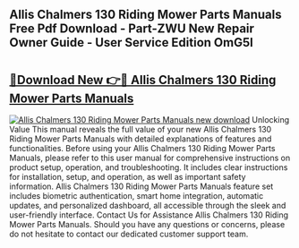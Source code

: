 ## Allis Chalmers 130 Riding Mower Parts Manuals Free Pdf Download - Part-ZWU New Repair Owner Guide - User Service Edition OmG5l

# <h2><a href="http://bc46480.oget.top/?id=Allis+Chalmers+130+Riding+Mower+Parts+Manuals">🔗Download New 👉🔴 Allis Chalmers 130 Riding Mower Parts Manuals</a></h2>

[![Allis Chalmers 130 Riding Mower Parts Manuals new download](https://i.imgur.com/5g1atiW.png)](http://bc46480.oget.top/?id=Allis+Chalmers+130+Riding+Mower+Parts+Manuals)
Unlocking Value This manual reveals the full value of your new Allis Chalmers 130 Riding Mower Parts Manuals with detailed explanations of features and functionalities. Before using your Allis Chalmers 130 Riding Mower Parts Manuals, please refer to this user manual for comprehensive instructions on product setup, operation, and troubleshooting. It includes clear instructions for installation, setup, and operation, as well as important safety information. Allis Chalmers 130 Riding Mower Parts Manuals feature set includes biometric authentication, smart home integration, automatic updates, and personalized dashboard, all accessible through the sleek and user-friendly interface. Contact Us for Assistance Allis Chalmers 130 Riding Mower Parts Manuals. Should you have any questions or concerns, please do not hesitate to contact our dedicated customer support team.
